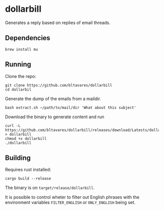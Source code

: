 # dollarbill

Generates a reply based on replies of email threads.

## Dependencies

```
brew install mu
```

## Running

Clone the repo:
```
git clone https://github.com/bltavares/dollarbill
cd dollarbil
```

Generate the dump of the emails from a maildir.
```
bash extract.sh ~/path/to/mail/dir 'What about this subject'
```

Download the binary to generate content and run
```
curl -L https://github.com/bltavares/dollarbill/releases/download/Latests/dollarbill > dollarbill
chmod +x dollarbill
./dollarbill
```

## Building

Requires rust installed:

```
cargo build --release
```

The binary is on `target/release/dollarbill`.

It is possible to control wheter to filter out English phrases with the
environment variables `FILTER_ENGLISH` or `ONLY_ENGLISH` being set.
